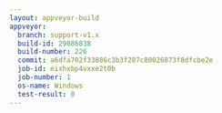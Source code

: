 ```yaml
---
layout: appveyor-build
appveyor:
  branch: support-v1.x
  build-id: 29086838
  build-number: 226
  commit: a6dfa702f33886c3b3f287c80026873f8dfcbe2e
  job-id: eixhxbp4vxxe2t0b
  job-number: 1
  os-name: Windows
  test-result: 0
---
```


